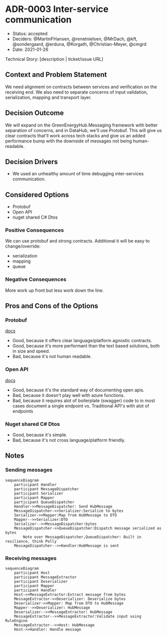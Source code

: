 # ADR-0003 Inter-service communication

* Status: accepted
* Deciders: @MartinFHansen, @renetnielsen, @MrDach, @kft, @sondergaard, @erduna, @Korgath, @Christian-Meyer, @cmgrd
* Date: 2021-01-26

Technical Story: [description | ticket/issue URL] <!-- optional -->

## Context and Problem Statement

We need alignment on contracts between services and verification on the receiving end.
We also need to separate concerns of input validation, serialization, mapping and transport layer.

## Decision Outcome

We will expand on the GreenEnergyHub.Messaging framework with better separation of concerns, and in DataHub, we'll use Protobuf. This will give us clear contracts that'll work across tech stacks and give us an added performance bump with the downside of messages not being human-readable.

## Decision Drivers <!-- optional -->

* We used an unhealthy amount of time debugging inter-services communication.

## Considered Options

* Protobuf
* Open API
* nuget shared C# Dtos

### Positive Consequences <!-- optional -->

We can use protobuf and strong contracts. Additional it will be easy to change/override:

* serialization
* mapping
* queue

### Negative Consequences <!-- optional -->

More work up front but less work down the line.

## Pros and Cons of the Options <!-- optional -->

### Protobuf

[docs](https://developers.google.com/protocol-buffers/)

* Good, because it offers clear language/platform agnostic contracts.
* Good, because it's more performant than the text based solutions, both in size and speed.
* Bad, because it's not human readable.

### Open API

[docs](https://swagger.io/specification/)

* Good, because it's the standard way of documenting open apis.
* Bad, because it doesn't play well with azure functions.
* Bad, because it requires alot of boilerplate (swagger) code to in most cases document a single endpoint vs. Traditional API's with alot of endpoints

### Nuget shared C# Dtos

* Good, because it's simple.
* Bad, because it's not cross language/platform friendly.

## Notes

### Sending messages

```mermaid
sequenceDiagram
    participant Handler
    participant MessageDispatcher
    participant Serializer
    participant Mapper
    participant QueueDispatcher
    Handler->>MessageDispatcher: Send HubMessage
    MessageDispatcher->>Serializer:Serialize to bytes
    Serializer->>Mapper:Map from HubMessage to DTO
    Mapper-->>Serializer:DTO
    Serializer-->>MessageDispatcher:bytes
    MessageDispatcher->>QueueDispatcher:Dispatch message serialized as bytes
        Note over MessageDispatcher,QueueDispatcher: Built in resilience, think Polly
    MessageDispatcher-->>Handler:HubMessage is sent
```

### Receiving messages

```mermaid
sequenceDiagram
    participant Host
    participant MessageExtractor
    participant Deserializer
    participant Mapper
    participant Handler
    Host->>MessageExtractor:Extract message from bytes
    MessageExtractor->>Deserializer: Deserialize bytes
    Deserializer->>Mapper: Map from DTO to HubMessage
    Mapper-->>Deserializer: HubMessage
    Deserializer-->>MessageExtractor: HubMessage
    MessageExtractor-->>MessageExtractor:Validate input using RuleEngine
    MessageExtractor-->>Host: HubMessage
    Host->>Handler: Handle message
```
